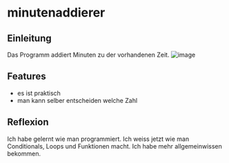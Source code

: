 # minutenaddierer

## Einleitung
Das Programm addiert Minuten zu der vorhandenen Zeit. 
![image](https://user-images.githubusercontent.com/97455434/148789086-dffdf07f-3257-4f5b-a9ba-5e5efbd6d2b3.png)
## Features
- es ist praktisch
- man kann selber entscheiden welche Zahl 
## Reflexion
Ich habe gelernt wie man programmiert. Ich weiss jetzt wie man Conditionals, Loops und Funktionen macht. Ich habe mehr allgemeinwissen bekommen. 
